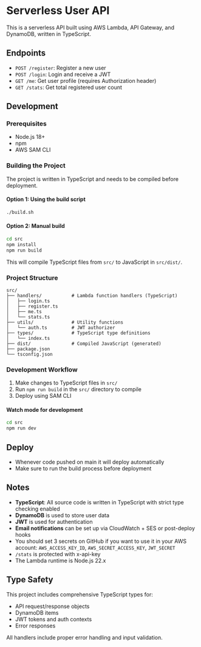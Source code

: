 # Serverless User API

This is a serverless API built using AWS Lambda, API Gateway, and DynamoDB, written in TypeScript.

## Endpoints

- `POST /register`: Register a new user
- `POST /login`: Login and receive a JWT
- `GET /me`: Get user profile (requires Authorization header)
- `GET /stats`: Get total registered user count

## Development

### Prerequisites
- Node.js 18+
- npm
- AWS SAM CLI

### Building the Project

The project is written in TypeScript and needs to be compiled before deployment.

#### Option 1: Using the build script
```bash
./build.sh
```

#### Option 2: Manual build
```bash
cd src
npm install
npm run build
```

This will compile TypeScript files from `src/` to JavaScript in `src/dist/`.

### Project Structure
```
src/
├── handlers/           # Lambda function handlers (TypeScript)
│   ├── login.ts
│   ├── register.ts
│   ├── me.ts
│   └── stats.ts
├── utils/              # Utility functions
│   └── auth.ts         # JWT authorizer
├── types/              # TypeScript type definitions
│   └── index.ts
├── dist/               # Compiled JavaScript (generated)
├── package.json
└── tsconfig.json
```

### Development Workflow
1. Make changes to TypeScript files in `src/`
2. Run `npm run build` in the `src/` directory to compile
3. Deploy using SAM CLI

#### Watch mode for development
```bash
cd src
npm run dev
```

## Deploy
- Whenever code pushed on main it will deploy automatically
- Make sure to run the build process before deployment

## Notes

- **TypeScript**: All source code is written in TypeScript with strict type checking enabled
- **DynamoDB** is used to store user data
- **JWT** is used for authentication
- **Email notifications** can be set up via CloudWatch + SES or post-deploy hooks
- You should set 3 secrets on GitHub if you want to use it in your AWS account: `AWS_ACCESS_KEY_ID`, `AWS_SECRET_ACCESS_KEY`, `JWT_SECRET`
- `/stats` is protected with x-api-key
- The Lambda runtime is Node.js 22.x

## Type Safety

This project includes comprehensive TypeScript types for:
- API request/response objects
- DynamoDB items
- JWT tokens and auth contexts
- Error responses

All handlers include proper error handling and input validation.